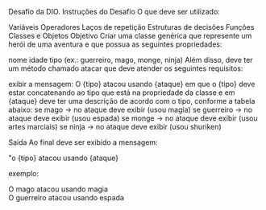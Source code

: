 Desafio da DIO.
Instruções do Desafio
O que deve ser utilizado:

Variáveis
Operadores
Laços de repetição
Estruturas de decisões
Funções
Classes e Objetos
Objetivo
Criar uma classe genérica que represente um herói de uma aventura e que possua as seguintes propriedades:

nome
idade
tipo (ex.: guerreiro, mago, monge, ninja)
Além disso, deve ter um método chamado atacar que deve atender os seguintes requisitos:

exibir a mensagem: O {tipo} atacou usando {ataque}
em que o {tipo} deve estar concatenando ao tipo que está na propriedade da classe
e em {ataque} deve ter uma descrição de acordo com o tipo, conforme a tabela abaixo:
se mago -> no ataque deve exibir (usou magia)
se guerreiro -> no ataque deve exibir (usou espada)
se monge -> no ataque deve exibir (usou artes marciais)
se ninja -> no ataque deve exibir (usou shuriken)

Saída
Ao final deve ser exibido a mensagem:

"o {tipo} atacou usando {ataque}

exemplo:

  O mago atacou usando magia  
  O guerreiro atacou usando espada

